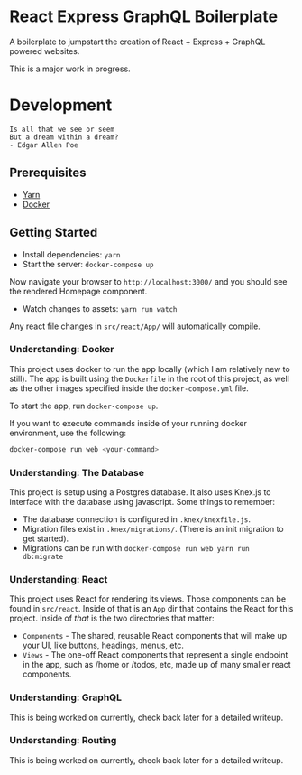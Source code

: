 # React Express GraphQL Boilerplate
A boilerplate to jumpstart the creation of React + Express + GraphQL powered websites.

This is a major work in progress.

# Development
```
Is all that we see or seem
But a dream within a dream?
- Edgar Allen Poe
```

## Prerequisites
- [Yarn](https://yarnpkg.com/en/)
- [Docker](https://www.docker.com/community-edition)

## Getting Started
- Install dependencies: `yarn`
- Start the server: `docker-compose up`

Now navigate your browser to `http://localhost:3000/` and you should see the rendered Homepage component.

- Watch changes to assets: `yarn run watch`

Any react file changes in `src/react/App/` will automatically compile. 

### Understanding: Docker
This project uses docker to run the app locally (which I am relatively new to still). The app is built using the `Dockerfile` in the root of this project, as well as the other images specified inside the `docker-compose.yml` file.

To start the app, run `docker-compose up`.

If you want to execute commands inside of your running docker environment, use the following:

```bash
docker-compose run web <your-command>
```

### Understanding: The Database
This project is setup using a Postgres database. It also uses Knex.js to interface with the database using javascript. Some things to remember:

- The database connection is configured in `.knex/knexfile.js`.
- Migration files exist in `.knex/migrations/`. (There is an init migration to get started). 
- Migrations can be run with `docker-compose run web yarn run db:migrate`

### Understanding: React
This project uses React for rendering its views. Those components can be found in `src/react`. Inside of that is an `App` dir that contains the React for this project. Inside of *that* is the two directories that matter:

- `Components` - The shared, reusable React components that will make up your UI, like buttons, headings, menus, etc.
- `Views` - The one-off React components that represent a single endpoint in the app, such as /home or /todos, etc, made up of many smaller react components.

### Understanding: GraphQL
This is being worked on currently, check back later for a detailed writeup.

### Understanding: Routing
This is being worked on currently, check back later for a detailed writeup.